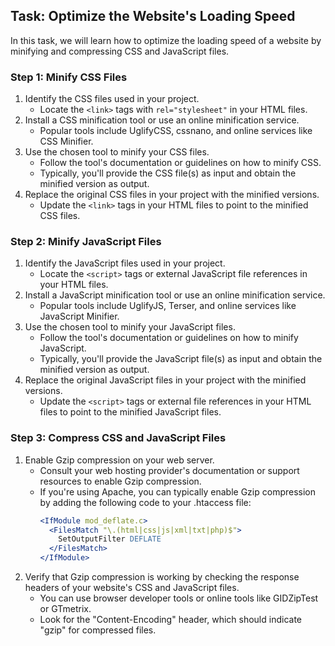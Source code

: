 

## Task: Optimize the Website's Loading Speed

In this task, we will learn how to optimize the loading speed of a website by minifying and compressing CSS and JavaScript files.

### Step 1: Minify CSS Files

1. Identify the CSS files used in your project.
   - Locate the `<link>` tags with `rel="stylesheet"` in your HTML files.
2. Install a CSS minification tool or use an online minification service.
   - Popular tools include UglifyCSS, cssnano, and online services like CSS Minifier.
3. Use the chosen tool to minify your CSS files.
   - Follow the tool's documentation or guidelines on how to minify CSS.
   - Typically, you'll provide the CSS file(s) as input and obtain the minified version as output.
4. Replace the original CSS files in your project with the minified versions.
   - Update the `<link>` tags in your HTML files to point to the minified CSS files.

### Step 2: Minify JavaScript Files

1. Identify the JavaScript files used in your project.
   - Locate the `<script>` tags or external JavaScript file references in your HTML files.
2. Install a JavaScript minification tool or use an online minification service.
   - Popular tools include UglifyJS, Terser, and online services like JavaScript Minifier.
3. Use the chosen tool to minify your JavaScript files.
   - Follow the tool's documentation or guidelines on how to minify JavaScript.
   - Typically, you'll provide the JavaScript file(s) as input and obtain the minified version as output.
4. Replace the original JavaScript files in your project with the minified versions.
   - Update the `<script>` tags or external file references in your HTML files to point to the minified JavaScript files.

### Step 3: Compress CSS and JavaScript Files

1. Enable Gzip compression on your web server.
   - Consult your web hosting provider's documentation or support resources to enable Gzip compression.
   - If you're using Apache, you can typically enable Gzip compression by adding the following code to your .htaccess file:
     ```apache
     <IfModule mod_deflate.c>
       <FilesMatch "\.(html|css|js|xml|txt|php)$">
         SetOutputFilter DEFLATE
       </FilesMatch>
     </IfModule>
     ```
2. Verify that Gzip compression is working by checking the response headers of your website's CSS and JavaScript files.
   - You can use browser developer tools or online tools like GIDZipTest or GTmetrix.
   - Look for the "Content-Encoding" header, which should indicate "gzip" for compressed files.
